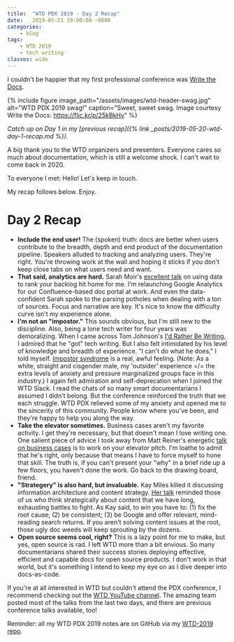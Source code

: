 ```yaml
---
title:  "WTD PDX 2019 - Day 2 Recap"
date:   2019-05-21 19:00:00 -0800
categories:
    - blog
tags:
    - WTD 2019
    - tech writing
classes: wide
---
```

I couldn't be happier that my first professional conference was [Write the Docs](https://www.writethedocs.org/conf/portland/2019/).

<!--more-->

{% include figure image_path="/assets/images/wtd-header-swag.jpg" alt="WTD PDX 2019 swag!" caption="Sweet, sweet swag. Image courtesy Write the Docs: https://flic.kr/p/25kBkHv" %}

*Catch up on Day 1 in my [previous recap]({% link _posts/2019-05-20-wtd-day-1-recap.md %}).*

A big thank you to the WTD organizers and presenters. Everyone cares so much about documentation, which is still a welcome shock. I can't wait to come back in 2020.

To everyone I met: Hello! Let's keep in touch.

My recap follows below. Enjoy.

# Day 2 Recap
- **Include the end user!** The (spoken) truth: docs are better when users contribute to the breadth, depth and end product of the documentation pipeline. Speakers alluded to tracking and analyzing users. They're right. You're throwing work at the wall and hoping it sticks if you don't keep close tabs on what users need and want.
- **That said, analytics are hard.** Sarah Moir's [excellent talk](https://www.youtube.com/watch?v=5kTWjB28TDI&list=PLZAeFn6dfHpmuHCu5qsIkmp9H5jFD-xq-&index=18&t=0s) on using data to rank your backlog hit home for me. I'm relaunching Google Analytics for our Confluence-based doc portal at work. And even the data-confident Sarah spoke to the parsing potholes when dealing with a ton of sources. Focus and narrative are key. It's nice to know the difficulty curve isn't my experience alone.
- **I'm not an "impostor."** This sounds obvious, but I'm still new to the discipline. Also, being a lone tech writer for four years was demoralizing. When I came across Tom Johnson's [I'd Rather Be Writing](https://idratherbewriting.com/), I admired that he "got" tech writing. But I also felt intimidated by his level of knowledge and breadth of experience. "I can't do what he does," I told myself. [Impostor syndrome](https://en.wikipedia.org/wiki/Impostor_syndrome) is a real, awful feeling. (Note: As a white, straight and cisgender male, my 'outsider' experience =/= the extra levels of anxiety and pressure marginalized groups face in this industry.) I again felt admiration and self-deprecation when I joined the WTD Slack. I read the chats of so many smart documentarians I assumed I didn't belong. But the conference reinforced the truth that we each struggle. WTD PDX relieved some of my anxiety and opened me to the sincerity of this community. People know where you've been, and they're happy to help you along the way.
- **Take the elevator sometimes.** Business cases aren't my favorite activity. I get they're necessary, but that doesn't mean I love writing one. One salient piece of advice I took away from Matt Reiner's energetic [talk on business cases](https://www.youtube.com/watch?v=8ZPUOwBIi3g&list=PLZAeFn6dfHpmuHCu5qsIkmp9H5jFD-xq-&index=19&t=0s) is to work on your elevator pitch. I'm loathe to admit that he's right, only because that means I have to force myself to hone that skill. The truth is, if you can't present your "why" in a brief ride up a few floors, you haven't done the work. Go back to the drawing board, friend.
- **"Strategery" is also hard, but invaluable.** Kay Miles killed it discussing information architecture and content strategy. [Her talk](https://www.writethedocs.org/conf/portland/2019/speakers/#speaker-portland-2019-kay-miles) reminded those of us who think strategically about content that we have long, exhausting battles to fight. As Kay said, to win you have to: (1) fix the root cause; (2) be consistent; (3) be Google and offer relevant, mind-reading search returns. If you aren't solving content issues at the root, those ugly doc weeds will keep sprouting by the dozens.
- **Open source seems cool, right?** This is a lazy point for me to make, but yes, open source is rad. I left WTD more than a bit envious. So many documentarians shared their success stories deploying effective, efficient and capable docs for open source products. I don't work in that world, but it's something I intend to keep my eye on as I dive deeper into docs-as-code.

If you're at all interested in WTD but couldn't attend the PDX conference, I recommend checking out the [WTD YouTube channel](https://www.youtube.com/channel/UCr019846MitZUEhc6apDdcQ). The amazing team posted most of the talks from the last two days, and there are previous conference talks available, too!

Reminder: all my WTD PDX 2019 notes are on GitHub via my [WTD-2019 repo](https://github.com/a-thay/WTD-2019).
